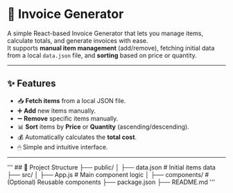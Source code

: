 # 🧾 Invoice Generator

A simple React-based Invoice Generator that lets you manage items, calculate totals, and generate invoices with ease.  
It supports **manual item management** (add/remove), fetching initial data from a local `data.json` file, and **sorting** based on price or quantity.

---

## ✨ Features
- 📥 **Fetch items** from a local JSON file.
- ➕ **Add** new items manually.
- ➖ **Remove** specific items manually.
- 📊 **Sort** items by **Price** or **Quantity** (ascending/descending).
- 💰 Automatically calculates the **total cost**.
- 🖱 Simple and intuitive interface.

---

''' ## 📂 Project Structure
├── public/
│   ├── data.json           # Initial items data
├── src/
│   ├── App.js              # Main component logic
│   ├── components/         # (Optional) Reusable components
├── package.json
├── README.md
'''
